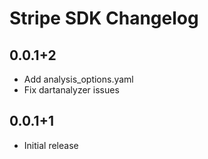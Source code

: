 # Stripe SDK Changelog

## 0.0.1+2

* Add analysis_options.yaml
* Fix dartanalyzer issues

## 0.0.1+1

* Initial release
